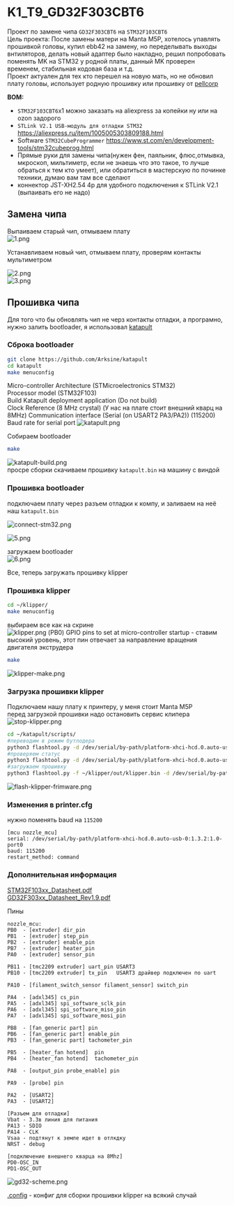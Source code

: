 # K1_T9_GD32F303CBT6  

Проект по замене чипа `GD32F303CBT6` на `STM32F103CBT6`  
Цель проекта: После замены матери на Manta M5P, хотелось упавлять прошивкой головы, купил ebb42 на замену, но переделывать выходы внтиляторов, делать новый адаптер было накладно, решил попробовать поменять MK на STM32 у родной платы, данный MK проверен временем, стабильная кодовая база и т.д.  
Проект актуален для тех кто перешел на новую мать, но не обновил плату головы, использует родную прошивку или прошивку от [pellcorp](https://github.com/pellcorp/klipper)

**BOM:**
* `STM32F103CBT6`x1 можно заказать на aliexpress за копейки ну или на ozon задорого  
* `STLink V2.1 USB-модуль для отладки STM32` https://aliexpress.ru/item/1005005303809188.html  
* Software `STM32CubeProgrammer` https://www.st.com/en/development-tools/stm32cubeprog.html  
* Прямые руки для замены чипа(нужен фен, паяльник, флюс,отмывка, мкроскоп, мильтиметр, если не знаешь что это такое, то лучше обраться к тем кто умеет), или обратиться в мастерскую по починке техники, думаю вам там все сделают  
* коннектор JST-XH2.54 4p для удобного подключения к STLink V2.1  (выпаивать его не надо)  


## Замена чипа
Выпаиваем старый чип, отмываем плату  
![1.png](images/1.png)  

Устанавливаем новый чип, отмываем плату, проверям контакты мультиметром  

![2.png](images/2.png)  
![3.png](images/3.png)  

## Прошивка чипа
Для того что бы обновлять чип не черз контакты отладки, а програмно, нужно залить bootloader, я использовал [katapult](https://github.com/Arksine/katapult)  

### Сброка bootloader

```bash
git clone https://github.com/Arksine/katapult
cd katapult
make menuconfig
```
Micro-controller Architecture (STMicroelectronics STM32)  
Processor model (STM32F103)  
Build Katapult deployment application (Do not build)  
Clock Reference (8 MHz crystal)  (У нас на плате стоит внешний кварц на 8MHz)
Communication interface (Serial (on USART2 PA3/PA2))
(115200) Baud rate for serial port
![katapult.png](images/katapult.png)  

Собираем bootloader
```bash
make
```
![katapult-build.png](images/katapult-build.png)  
просре сборки скачиваем прошивку `katapult.bin` на машину с виндой

### Прошивка bootloader
подключаем плату через разъем отладки к компу, и заливаем на неё наш `katapult.bin`

![connect-stm32.png](images/connect-stm32.png)  

![5.png](images/5.png)  

загружаем bootloader  
![6.png](images/6.png)

Все, теперь загружать прошивку klipper

### Прошивка klipper

```bash
cd ~/klipper/
make menuconfig
```
выбираем все как на скрине  
![klipper.png](images/klipper.png)
(PB0) GPIO pins to set at micro-controller startup - ставим высокий уровень, этот пин отвечает за направление вращения двигателя экструдера  

```bash
make
```
![klipper-make.png](images/klipper-make.png)

### Загрузка прошивки klipper
Подключаем нашу плату к принтеру, у меня стоит Manta M5P  
перед загрузкой прошивки надо остановить сервис клипера  
![stop-klipper.png](images/stop-klipper.png)
```bash
cd ~/katapult/scripts/
#переводим в режим бутлодера
python3 flashtool.py -d /dev/serial/by-path/platform-xhci-hcd.0.auto-usb-0:1.3.2:1.0-port0 -b 115200 -r
#проверяем статус
python3 flashtool.py -d /dev/serial/by-path/platform-xhci-hcd.0.auto-usb-0:1.3.2:1.0-port0 -b 115200 -s
#загружаем прошивку
python3 flashtool.py -f ~/klipper/out/klipper.bin -d /dev/serial/by-path/platform-xhci-hcd.0.auto-usb-0:1.3.2:1.0-port0 -b 115200 
```
![flash-klipper-frimware.png](images/flash-klipper-frimware.png)

### Изменения в printer.cfg
нужно поменять baud на `115200`
```
[mcu nozzle_mcu]
serial: /dev/serial/by-path/platform-xhci-hcd.0.auto-usb-0:1.3.2:1.0-port0
baud: 115200
restart_method: command
```


### Дополнительная информация
[STM32F103xx_Datasheet.pdf](datasheets/STM32F103xx_Datasheet.pdf)  
[GD32F303xx_Datasheet_Rev1.9.pdf](datasheets/GD32F303xx_Datasheet_Rev1.9.pdf)  

Пины
```
nozzle_mcu:
PB0  - [extruder] dir_pin
PB1  - [extruder] step_pin
PB2  - [extruder] enable_pin
PB7  - [extruder] heater_pin
PA0  - [extruder] sensor_pin

PB11 - [tmc2209 extruder] uart_pin USART3
PB10 - [tmc2209 extruder] tx_pin   USART3 драйвер подключен по uart

PA10 - [filament_switch_sensor filament_sensor] switch_pin 

PA4  - [adxl345] cs_pin
PA5  - [adxl345] spi_software_sclk_pin
PA6  - [adxl345] spi_software_miso_pin
PA7  - [adxl345] spi_software_mosi_pin

PB8  - [fan_generic part] pin
PB6  - [fan_generic part] enable_pin
PB3  - [fan_generic part] tachometer_pin

PB5  - [heater_fan hotend]  pin
PB4  - [heater_fan hotend]  tachometer_pin

PA8  - [output_pin probe_enable] pin

PA9  - [probe] pin

PA2  - [USART2]
PA3  - [USART2]

[Разъем для отладки]
Vbat - 3.3в линия для питания
PA13 - SDIO 
PA14 - CLK
Vsaa - подтянут к земле идет в отлкдку
NRST - debug 

[подключение внешнего кварца на 8Mhz]
PD0-OSC_IN 
PD1-OSC_OUT
```

![gd32-scheme.png](images/gd32-scheme.png)

[.config](configs/.config) - конфиг для сборки прошивки klipper на всякий случай
